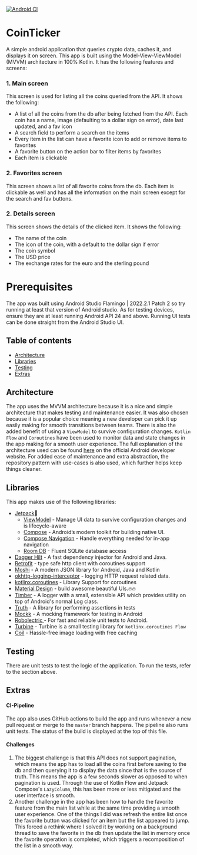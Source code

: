 [![Android CI](https://github.com/Fbada006/CoinTicker/actions/workflows/build.yml/badge.svg?branch=main)](https://github.com/Fbada006/CoinTicker/actions/workflows/build.yml)

# CoinTicker

A simple android application that queries crypto data, caches it, and displays it on screen.
This app is built using the Model-View-ViewModel (MVVM) architecture in 100% Kotlin. It has the
following features and screens:

### 1. Main screen

This screen is used for listing all the coins queried from the API. It shows the following:

- A list of all the coins from the db after being fetched from the API. Each coin has a name, image (defaulting to a dollar sign on error), date last
  updated, and a fav icon
- A search field to perform a search on the items
- Every item in the list can have a favorite icon to add or remove items to favorites
- A favorite button on the action bar to filter items by favorites
- Each item is clickable

### 2. Favorites screen

This screen shows a list of all favorite coins from the db. Each item is clickable as well and has all the information on the main screen except
for the search and fav buttons.

### 2. Details screen

This screen shows the details of the clicked item. It shows the following:

- The name of the coin
- The icon of the coin, with a default to the dollar sign if error
- The coin symbol
- The USD price
- The exchange rates for the euro and the sterling pound

# Prerequisites

The app was built using Android Studio Flamingo | 2022.2.1 Patch 2 so try running at least that version of Android studio. As for
testing devices,
ensure they are at least running Android API 24 and above. Running UI tests can be done straight from the Android Studio
UI.

## Table of contents

- [Architecture](#architecture)
- [Libraries](#libraries)
- [Testing](#testing)
- [Extras](#extras)

## Architecture

The app uses the MVVM architecture because it is a nice and simple architecture that makes testing and maintenance
easier. It was also chosen
because it is a popular choice meaning a new developer can pick it up easily making for smooth transitions between
teams. There is also the
added benefit of using a `ViewModel` to survive configuration changes. `Kotlin Flow` and `Coroutines` have been used to
monitor data and
state changes in the app making for a smooth user experience. The full explanation of the architecture used can be found
[here](https://developer.android.com/topic/architecture) on the official Android developer website. For added ease of
maintenance and extra abstraction, the repository pattern with use-cases is also used, which further helps keep things cleaner.

## Libraries

This app makes use of the following libraries:

- [Jetpack](https://developer.android.com/jetpack)🚀
    - [ViewModel](https://developer.android.com/topic/libraries/architecture/viewmodel) - Manage UI data to survive
      configuration changes
      and is lifecycle-aware
    - [Compose](https://developer.android.com/jetpack/compose) - Android’s modern toolkit for building native UI.
    - [Compose Navigation](https://developer.android.com/jetpack/compose/navigation) - Handle everything needed for in-app navigation
    - [Room DB](https://developer.android.com/topic/libraries/architecture/room) - Fluent SQLite database access
- [Dagger Hilt](https://dagger.dev/hilt/) - A fast dependency injector for Android and Java.
- [Retrofit](https://square.github.io/retrofit/) - type safe http client with coroutines support
- [Moshi](https://github.com/square/moshi) - A modern JSON library for Android, Java and Kotlin
- [okhttp-logging-interceptor](https://github.com/square/okhttp/blob/master/okhttp-logging-interceptor/README.md) -
  logging HTTP request related data.
- [kotlinx.coroutines](https://github.com/Kotlin/kotlinx.coroutines) - Library Support for coroutines
- [Material Design](https://material.io/develop/android/docs/getting-started/) - build awesome beautiful UIs.🔥🔥
- [Timber](https://github.com/JakeWharton/timber) - A logger with a small, extensible API which provides utility on top
  of Android's normal Log class.
- [Truth](https://truth.dev/) - A library for performing assertions in tests
- [Mockk](https://mockk.io/) - A mocking framework for testing in Android
- [Robolectric ](http://robolectric.org/) - For fast and reliable unit tests to Android.
- [Turbine](https://github.com/cashapp/turbine) - Turbine is a small testing library for `kotlinx.coroutines Flow`
- [Coil](https://coil-kt.github.io/coil/compose/) - Hassle-free image loading with free caching

## Testing

There are unit tests to test the logic of the application. To run the tests, refer to the section above.

## Extras

#### CI-Pipeline

The app also uses GitHub actions to build the app and runs whenever a new pull request or merge to the `master` branch
happens.
The pipeline also runs unit tests. The status of the build is displayed at the top of this file.

#### Challenges

1. The biggest challenge is that this API does not support pagination, which means the app has to load all the coins first before saving to the db
   and then querying it to display the data since that is the source of truth. This means the app is a few seconds slower as opposed to when
   pagination
   is used. Through the use of Kotlin Flow and Jetpack Compose's `LazyColumn`, this has been more or less mitigated and the user interface is smooth.
2. Another challenge in the app has been how to handle the favorite feature from the main list while at the same
   time providing a
   smooth user experience. One of the things I did was refresh the entire list once the favorite button was clicked for
   an item but the list
   appeared to jump. This forced a rethink where I solved it by working on a background thread to save the favorite in
   the db
   then update the list in memory once the favorite operation is completed, which triggers a recomposition of the list
   in a smooth way.

